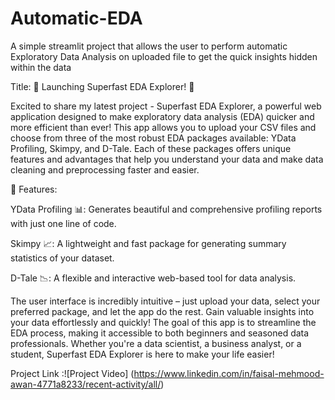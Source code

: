 # Automatic-EDA

A simple streamlit project that allows the user to perform automatic Exploratory Data Analysis on uploaded file to get the quick insights hidden within the data

Title: 🚀 Launching Superfast EDA Explorer! 🚀

Excited to share my latest project - Superfast EDA Explorer, a powerful web application designed to make exploratory data analysis (EDA) quicker and more efficient than ever!
This app allows you to upload your CSV files and choose from three of the most robust EDA packages available: YData Profiling, Skimpy, and D-Tale. Each of these packages offers unique features and advantages that help you understand your data and make data cleaning and preprocessing faster and easier.

🌟 Features:

YData Profiling 📊: Generates beautiful and comprehensive profiling reports with just one line of code.

Skimpy 📈: A lightweight and fast package for generating summary statistics of your dataset.

D-Tale 📉: A flexible and interactive web-based tool for data analysis.

The user interface is incredibly intuitive – just upload your data, select your preferred package, and let the app do the rest. Gain valuable insights into your data effortlessly and quickly!
The goal of this app is to streamline the EDA process, making it accessible to both beginners and seasoned data professionals. Whether you're a data scientist, a business analyst, or a student, Superfast EDA Explorer is here to make your life easier!


Project Link :![Project Video] (https://www.linkedin.com/in/faisal-mehmood-awan-4771a8233/recent-activity/all/)
